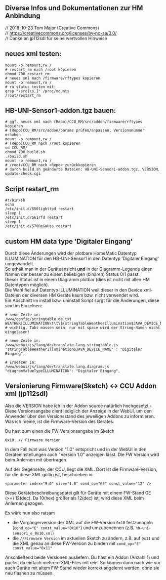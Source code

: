 
## Diverse Infos und Dokumentationen zur HM Anbindung
// 2018-10-23 Tom Major (Creative Commons)<br>
// https://creativecommons.org/licenses/by-nc-sa/3.0/<br>
// Danke an jp112sdl für seine wertvollen Hinweise


## neues xml testen:
    mount -o remount,rw /
    # restart_rm nach /root kopieren
    chmod 700 restart_rm
    # neues xml nach /firmware/rftypes kopieren
    mount -o remount,ro /
    # ro status testen mit:
    grep "\sro[\s,]" /proc/mounts
    /root/restart_rm


## HB-UNI-Sensor1-addon.tgz bauen:
    # ggf. neues xml nach (Repo)/CCU_RM/src/addon/firmware/rftypes kopieren
    # (Repo)CCU_RM/src/addon/params prüfen/anpassen, Versionsnummer erhöhen
    mount -o remount,rw /
    # (Repo)CCU_RM nach /root kopieren
    cd CCU_RM/
    chmod 700 build.sh
    ./build.sh
    mount -o remount,ro /
    # /root/CCU_RM nach <Repo> zurückkopieren
    # durch build.sh geänderte Dateien: HB-UNI-Sensor1-addon.tgz, VERSION, update-check.cgi


## Script restart_rm
    #!/bin/sh
    echo
    /etc/init.d/S50lighttpd restart
    sleep 1
    /etc/init.d/S61rfd restart
    sleep 1
    /etc/init.d/S70ReGaHss restart


## custom HM data type 'Digitaler Eingang'
Durch diese Änderungen wird der plotbare HomeMatic Datentyp ILLUMINATION für den HB-UNI-Sensor1 in den Datentyp 'Digitaler Eingang' umgewandelt.<br>
So erhält man in der Geräteansicht **und** in der Diagramm-Legende einen Namen der besser zu einem beliebigen (binären) Status 0/1 passt.<br>
Dieser Status ist in einem Diagramm plotbar (dies ist nicht mit allen HM Datentypen möglich).<br>
Die Wahl fiel auf Datentyp ILLUMINATION weil dieser in den Device xml-Dateien der diversen HM Geräte kaum bzw. nicht verwendet wird.<br>
Ein Abschnitt im install bzw. uninstall Script sorgt für die Änderungen, diese sind im Einzelnen:<br>

    # neue Zeile in:
    /www/config/stringtable_de.txt
    WEATHER|ILLUMINATION\t\t\${stringTableWeatherIllumination$JAVA_DEVICE_NAME}
    # wichtig, Tabs müssen sein, nur mit space wird der String-Namen nicht eingelesen!

    # neue Zeile in:
    /www/webui/js/lang/de/translate.lang.stringtable.js
    "stringTableWeatherIllumination$JAVA_DEVICE_NAME" : "Digitaler Eingang",

    # Ersetzen in:
    /www/webui/js/lang/de/translate.lang.diagram.js
    "diagramValueTypeILLUMINATION": "Digitaler Eingang",


## Versionierung Firmware(Sketch) <-> CCU Addon xml (jp112sdl)
Also die VERSION habe ich in der Addon source natürlich hochgesetzt -
Diese Versionsangabe dient lediglich der Anzeige in der WebUI, um den Anwender über den Versionsstand des jeweiligen Addons zu informieren.
Was ich meine, ist die Firmware-Version des Gerätes.

Du hast zum einen die FW-Versionsangabe im Sketch

    0x10, // Firmware Version
In dem Fall `0x10` was Version "1.0" entspricht und in der WebUI in den Geräteeinstellungen auch "Version 1.0" anzeigen lässt.
Die FW Version wird beim Anlernen mit übertragen.

Auf der Gegenseite, der CCU, liegt die XML.
Dort ist die Firmware-Version, für die diese XML gültig ist, beschrieben in

    <parameter index="9.0" size="1.0" cond_op="GE" const_value="12" />

Diese Gerätebeschreibungsdatei gilt für Geräte mit einem FW-Stand GE (>=) 12(dec).
Da 10(hex) größer als 12(dec) ist, wird diese XML beim Anlernen gezogen.

Es wäre nun also ratsam
- die Vorgängerversion der XML auf die FW-Version `0x10` festzunageln (`cond_op="E" const_value="0x10"`) und umzubenennen (z.B. `hb-uni-sensor1_e_0x10.xml`)   
- die `//Firmware Version` im aktuellen Sketch zu ändern, z.B. auf `0x11` und die XML genau an diese FW-Version zu binden mit `cond_op="E" const_value="0x11"`

Anschließend beide Versionen ausliefern.
Du hast ein Addon (Anzahl 1) und packst da einfach mehrere XML-Files mit rein.
So können dann nach wie vor auch Geräte mit altem FW-Stand wieder korrekt angelernt werden, ohne sie neu flashen zu müssen.

